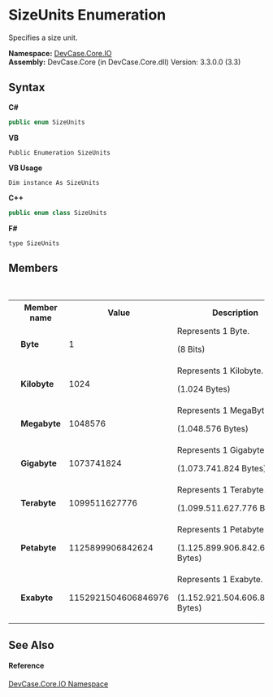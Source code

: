 # SizeUnits Enumeration
 

Specifies a size unit.

**Namespace:**&nbsp;<a href="N_DevCase_Core_IO">DevCase.Core.IO</a><br />**Assembly:**&nbsp;DevCase.Core (in DevCase.Core.dll) Version: 3.3.0.0 (3.3)

## Syntax

**C#**<br />
``` C#
public enum SizeUnits
```

**VB**<br />
``` VB
Public Enumeration SizeUnits
```

**VB Usage**<br />
``` VB Usage
Dim instance As SizeUnits
```

**C++**<br />
``` C++
public enum class SizeUnits
```

**F#**<br />
``` F#
type SizeUnits
```


## Members
&nbsp;<table><tr><th></th><th>Member name</th><th>Value</th><th>Description</th></tr><tr><td /><td target="F:DevCase.Core.IO.SizeUnits.Byte">**Byte**</td><td>1</td><td>Represents 1 Byte. 

 (8 Bits)</td></tr><tr><td /><td target="F:DevCase.Core.IO.SizeUnits.Kilobyte">**Kilobyte**</td><td>1024</td><td>Represents 1 Kilobyte. 

 (1.024 Bytes)</td></tr><tr><td /><td target="F:DevCase.Core.IO.SizeUnits.Megabyte">**Megabyte**</td><td>1048576</td><td>Represents 1 MegaByte. 

 (1.048.576 Bytes)</td></tr><tr><td /><td target="F:DevCase.Core.IO.SizeUnits.Gigabyte">**Gigabyte**</td><td>1073741824</td><td>Represents 1 Gigabyte. 

 (1.073.741.824 Bytes)</td></tr><tr><td /><td target="F:DevCase.Core.IO.SizeUnits.Terabyte">**Terabyte**</td><td>1099511627776</td><td>Represents 1 Terabyte. 

 (1.099.511.627.776 Bytes)</td></tr><tr><td /><td target="F:DevCase.Core.IO.SizeUnits.Petabyte">**Petabyte**</td><td>1125899906842624</td><td>Represents 1 Petabyte. 

 (1.125.899.906.842.624 Bytes)</td></tr><tr><td /><td target="F:DevCase.Core.IO.SizeUnits.Exabyte">**Exabyte**</td><td>1152921504606846976</td><td>Represents 1 Exabyte. 

 (1.152.921.504.606.846.976 Bytes)</td></tr></table>

## See Also


#### Reference
<a href="N_DevCase_Core_IO">DevCase.Core.IO Namespace</a><br />